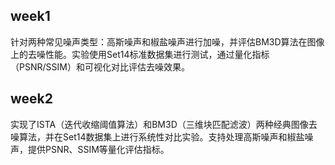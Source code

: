 
## week1
针对两种常见噪声类型：高斯噪声和椒盐噪声进行加噪，并评估BM3D算法在图像上的去噪性能。实验使用Set14标准数据集进行测试，通过量化指标（PSNR/SSIM）和可视化对比评估去噪效果。
## week2
实现了ISTA（迭代收缩阈值算法）和BM3D（三维块匹配滤波）两种经典图像去噪算法，并在Set14数据集上进行系统性对比实验。支持处理高斯噪声和椒盐噪声，提供PSNR、SSIM等量化评估指标。